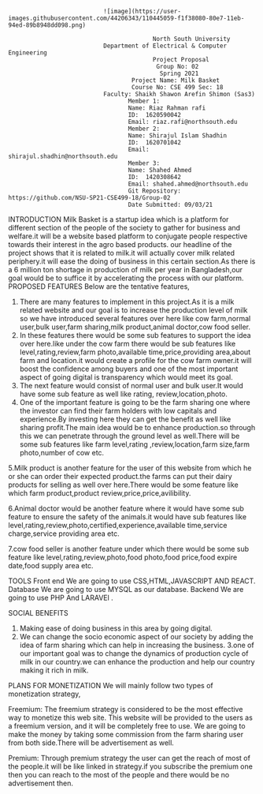 
                               ![image](https://user-images.githubusercontent.com/44206343/110445059-f1f38080-80e7-11eb-94ed-89b8948dd098.png)
 
                                             North South University
                               Department of Electrical & Computer Engineering
                                             Project Proposal
                                              Group No: 02
                                               Spring 2021
                                       Project Name: Milk Basket
                                       Course No: CSE 499 Sec: 18
                               Faculty: Shaikh Shawon Arefin Shimon (Sas3)
                                      Member 1:
                                      Name: Riaz Rahman rafi
                                      ID:  1620590042
                                      Email: riaz.rafi@northsouth.edu
                                      Member 2:
                                      Name: Shirajul Islam Shadhin
                                      ID:  1620701042
                                      Email: shirajul.shadhin@northsouth.edu
                                      Member 3:
                                      Name: Shahed Ahmed
                                      ID:  1420308642
                                      Email: shahed.ahmed@northsouth.edu
                                      Git Repository: https://github.com/NSU-SP21-CSE499-18/Group-02
                                      Date Submitted: 09/03/21


INTRODUCTION
Milk Basket is a startup idea which is a platform for different section of the people of the society to gather for business and welfare.it will be a website based platform to conjugate people respective towards their interest in the agro based products. our headline of  the project shows that it is related to milk.it will actually cover milk related periphery.it will ease the doing of business in this certain section.As there is a  6 million ton shortage in production of milk per year in Bangladesh,our goal would  be to suffice  it by accelerating the process with our platform.
PROPOSED FEATURES
Below are the tentative features,
1.	There are many features to implement in this project.As it is a milk related website and our goal is to increase the production level of milk so we have introduced several features over here like cow farm,normal user,bulk user,farm sharing,milk product,animal doctor,cow food seller.
2.	In these features there would be  some sub features to support the idea over here.like under the cow farm there would be sub features like level,rating,review,farm photo,available time,price,providing area,about farm and location.it would create a profile for the cow farm owner.it will boost the confidence among buyers and one of the most important aspect of going digital is transparency which would meet its goal.
3.	The next feature would consist of normal user and bulk user.It would have some sub feature as well like rating, review,location,photo.
4.	One of the important feature is going to be the farm sharing one where the investor can find their farm holders with low capitals and experience.By investing here they can get the benefit as well like sharing profit.The main idea would be to enhance production.so through this we can penetrate through the ground level as well.There will be some sub features like farm level,rating ,review,location,farm size,farm photo,number of cow etc.

5.Milk product is another feature for the user of this website from which he or she can order their expected product.the farms can put their dairy products for selling as well over here.There would be some feature like which farm product,product review,price,price,avilibility.

6.Animal doctor would be another feature where it would  have some sub feature to ensure the safety of the animals.it would have sub features like level,rating,review,photo,certified,experience,available time,service charge,service providing area etc.

7.cow food seller is another feature under which there would be some sub feature like level,rating,review,photo,food photo,food price,food expire date,food supply area etc.


TOOLS
Front end 
We are going to use CSS,HTML,JAVASCRIPT AND REACT.
         Database
We are going to use MYSQL as our  database.
       Backend 
             We are going to use PHP And LARAVEl .


SOCIAL BENEFITS
1.	Making ease of doing business in this area by going digital. 
2.	We can change the socio economic aspect of  our society  by adding the idea of farm sharing which can help in increasing the business.
3.one of our important goal was to change the dynamics of  production cycle of milk  in our country.we can enhance the production and  help our country making it rich in milk.

PLANS FOR MONETIZATION
We will mainly follow two types of monetization strategy,

Freemium: The freemium strategy is considered to be the most effective way to monetize this web site. This website will be provided to the users as a freemium version, and it will be completely free to use. We are going to make the money by taking some commission from the farm sharing user from both side.There will be advertisement as well.

Premium: Through premium strategy  the user can get the reach of most of the people.it will be like linked in strategy.if you subscribe the premium one then you can reach to the most of the people and there would be no advertisement then.

